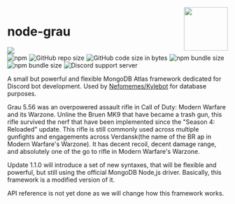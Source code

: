 
<img src="https://i.imgur.com/0r8GHp9.png" width="100px" height="100px" style="float: right;" />
<h1 style="border: none;">node-grau</h1>
<img src="https://nodei.co/npm/node-grau.png?compact=true"/> <br/>
<img alt="npm" src="https://img.shields.io/npm/dt/node-grau?style=flat-square&logo=npm&color=blue" style="margin-right: 1px;">
<img alt="GitHub repo size" src="https://img.shields.io/github/repo-size/Nefomemes/node-grau?style=flat-square&logo=github" style="margin-right: 1px;">
<img alt="GitHub code size in bytes" src="https://img.shields.io/github/languages/code-size/Nefomemes/node-grau?style=flat-square&logo=github" style="margin-right: 1px;"> 
<img alt="npm bundle size" src="https://img.shields.io/bundlephobia/min/node-grau?style=flat-square&logo=npm" style="margin-right: 1px;">
<img alt="npm bundle size" src="https://img.shields.io/bundlephobia/minzip/node-grau?style=flat-square&logo=npm" style="margin-right: 1px;">
<img alt="Discord support server" src="https://img.shields.io/badge/discord-SCMQwzC-blue?style=flat-square&logo=discord&logoColor=white" style="margin-right: 1px;">

<p>A small but powerful and flexible MongoDB Atlas framework dedicated for Discord bot development. Used by <a href="https://github.com/Nefomemes/Kylebot">Nefomemes/Kylebot</a> for database purposes.</p>

<p>Grau 5.56 was an overpowered assault rifle in Call of Duty: Modern Warfare and its Warzone. Unline the Bruen MK9 that have became a trash gun, this rifle survived the nerf that have been implemented since the "Season 4: Reloaded" update. This rifle is still commonly used across multiple gunfights and engagements across Verdansk(the name of the BR  ap in Modern Warfare's Warzone). It has decent recoil, decent damage range, and absolutely one of the go to rifle in Modern Warfare's Warzone.</p>

<p>Update 1.1.0 will introduce a set of new syntaxes, that will be flexible and powerful, but still using the official MongoDB Node,js driver. Basically, this framework is a modified version of it.</p>

API reference is not yet done as we will change how this framework works.

